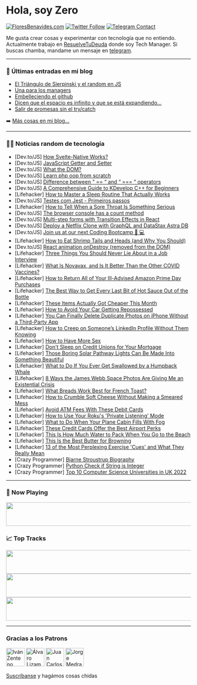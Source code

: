 # Hola, soy Zero

[![FloresBenavides.com](https://img.shields.io/website?down_message=oops&label=MiBlog&style=for-the-badge&up_message=online&url=https%3A%2F%2Ffloresbenavides.com)](https://floresbenavides.com) [![Twitter Follow](https://img.shields.io/twitter/follow/ZeroDragon?color=%231DA1F2&label=Follow&logo=twitter&logoColor=ffffff&style=for-the-badge)](https://twitter.com/zerodragon) [![Telegram Contact](https://img.shields.io/badge/escr%C3%ADbeme-ZeroDragon-%2326A5E4?style=for-the-badge&logo=telegram)](https://t.me/zerodragon)

Me gusta crear cosas y experimentar con tecnología que no entiendo.
Actualmente trabajo en [ResuelveTuDeuda](http://github.com/resuelve) donde soy Tech Manager.
Si buscas chamba, mandame un mensaje en [telegram](https://t.me/zerodragon).

---

### 📕 Últimas entradas en mi blog
<!-- BLOG-POST-LIST:START -->
- [El Triángulo de Sierpinski y el random en JS](https://floresbenavides.com/el-triangulo-de-sierpinski-y-el-random-en-js/)
- [Una para los managers](https://floresbenavides.com/una-para-los-managers/)
- [Embelleciendo el github](https://floresbenavides.com/embelleciendo-el-github/)
- [Dicen que el espacio es infinito y que se está expandiendo…](https://floresbenavides.com/dicen-que-el-espacio-es-infinito-y-que-se-esta-expandiendo/)
- [Salir de promesas sin el try/catch](https://floresbenavides.com/salir-de-promesas-sin-el-try-catch/)
<!-- BLOG-POST-LIST:END -->

➡️ [Más cosas en mi blog...](https://floresbenavides.com)

---

### 👨‍💻 Noticias random de tecnología
<!-- TECH-POSTS:START -->
- [Dev.to/JS] [How Svelte-Native Works?](https://dev.to/deotyma/how-svelte-native-works-2pel)
- [Dev.to/JS] [JavaScript Getter and Setter](https://dev.to/professionalw0/javascript-getter-and-setter-471j)
- [Dev.to/JS] [What the DOM?](https://dev.to/acortez8988/what-the-dom-39b0)
- [Dev.to/JS] [Learn php oop from scratch](https://dev.to/professionalw0/learn-php-oop-from-scratch-c30)
- [Dev.to/JS] [Difference between “ == “ and “ === “ operators](https://dev.to/professionalw0/difference-between-and-operators-2o5n)
- [Dev.to/JS] [A Comprehensive Guide to KDevelop C++ for Beginners](https://dev.to/professionalw0/a-comprehensive-guide-to-kdevelop-c-for-beginners-fi4)
- [Lifehacker] [How to Master a Sleep Routine That Actually Works](https://lifehacker.com/how-to-master-a-sleep-routine-that-actually-works-1849180354)
- [Dev.to/JS] [Testes com Jest - Primeiros passos](https://dev.to/andersonmalheiro/testes-com-jest-primeiros-passos-1l7p)
- [Lifehacker] [How to Tell When a Sore Throat Is Something Serious](https://lifehacker.com/how-to-tell-when-a-sore-throat-is-something-serious-1849180168)
- [Dev.to/JS] [The browser console has a count method](https://dev.to/codepo8/the-browser-console-has-a-count-method-5cj7)
- [Dev.to/JS] [Multi-step forms with Transition Effects in React](https://dev.to/asayerio_techblog/multi-step-forms-with-transition-effects-in-react-1fld)
- [Dev.to/JS] [Deploy a Netflix Clone with GraphQL and DataStax Astra DB](https://dev.to/datastax/deploy-a-netflix-clone-with-graphql-and-datastax-astra-db-3a4c)
- [Dev.to/JS] [Join us at our next Coding Bootcamp 🦊 💻](https://dev.to/frontendfoxes/join-us-at-our-next-coding-bootcamp-4659)
- [Lifehacker] [How to Eat Shrimp Tails and Heads &lpar;and Why You Should&rpar;](https://lifehacker.com/how-to-eat-shrimp-tails-and-heads-and-why-you-should-1849179239)
- [Dev.to/JS] [React animation onDestroy &lpar;removed from the DOM&rpar;](https://dev.to/aspnxdd/react-animation-ondestroy-removed-from-the-dom-53pd)
- [Lifehacker] [Three Things You Should Never Lie About in a Job Interview](https://lifehacker.com/three-things-you-should-never-lie-about-in-a-job-interv-1849179570)
- [Lifehacker] [What Is Novavax, and Is It Better Than the Other COVID Vaccines?](https://lifehacker.com/what-is-novavax-and-is-it-better-than-the-other-covid-1849179412)
- [Lifehacker] [How to Return All of Your Ill-Advised Amazon Prime Day Purchases](https://lifehacker.com/how-to-return-all-of-your-ill-advised-amazon-prime-day-1849179296)
- [Lifehacker] [The Best Way to Get Every Last Bit of Hot Sauce Out of the Bottle](https://lifehacker.com/the-best-way-to-get-every-last-bit-of-hot-sauce-out-of-1849178907)
- [Lifehacker] [These Items Actually Got Cheaper This Month](https://lifehacker.com/these-items-actually-got-cheaper-this-month-1849179215)
- [Lifehacker] [How to Avoid Your Car Getting Repossessed](https://lifehacker.com/how-to-avoid-your-car-getting-repossessed-1849178720)
- [Lifehacker] [You Can Finally Delete Duplicate Photos on iPhone Without a Third-Party App](https://lifehacker.com/you-can-finally-delete-duplicate-photos-on-iphone-witho-1849172210)
- [Lifehacker] [How to Creep on Someone’s LinkedIn Profile Without Them Knowing](https://lifehacker.com/how-to-creep-on-someone-s-linkedin-profile-without-them-1849178015)
- [Lifehacker] [How to Have More Sex](https://lifehacker.com/how-to-have-more-sex-1849178083)
- [Lifehacker] [Don&#39;t Sleep on Credit Unions for Your Mortgage](https://lifehacker.com/dont-sleep-on-credit-unions-for-your-mortgage-1849177951)
- [Lifehacker] [Those Boring Solar Pathway Lights Can Be Made Into Something Beautiful](https://lifehacker.com/those-boring-solar-pathway-lights-can-be-made-into-some-1849176580)
- [Lifehacker] [What to Do If You Ever Get Swallowed by a Humpback Whale](https://lifehacker.com/what-to-do-if-you-ever-get-swallowed-by-a-humpback-whal-1849175571)
- [Lifehacker] [8 Ways the James Webb Space Photos Are Giving Me an Existential Crisis](https://lifehacker.com/8-ways-the-james-webb-space-photos-are-giving-me-an-exi-1849175463)
- [Lifehacker] [What Breads Work Best for French Toast?](https://lifehacker.com/what-breads-work-best-for-french-toast-1849175684)
- [Lifehacker] [How to Crumble Soft Cheese Without Making a Smeared Mess](https://lifehacker.com/how-to-crumble-soft-cheese-without-making-a-smeared-mes-1849176001)
- [Lifehacker] [Avoid ATM Fees With These Debit Cards](https://lifehacker.com/avoid-atm-fees-with-these-debit-cards-1849165852)
- [Lifehacker] [How to Use Your Roku&#39;s &#39;Private Listening&#39; Mode](https://lifehacker.com/how-to-use-your-rokus-private-listening-mode-1849174545)
- [Lifehacker] [What to Do When Your Plane Cabin Fills With Fog](https://lifehacker.com/what-to-do-when-your-plane-cabin-fills-with-fog-1849174484)
- [Lifehacker] [These Credit Cards Offer the Best Airport Perks](https://lifehacker.com/these-credit-cards-offer-the-best-airport-perks-1849174585)
- [Lifehacker] [This Is How Much Water to Pack When You Go to the Beach](https://lifehacker.com/this-is-how-much-water-to-pack-when-you-go-to-the-beach-1849174476)
- [Lifehacker] [This Is the Best Butter for Browning](https://lifehacker.com/this-is-the-best-butter-for-browning-1849174807)
- [Lifehacker] [13 of the Most Perplexing Exercise &#39;Cues&#39; and What They Really Mean](https://lifehacker.com/13-of-the-most-perplexing-exercise-cues-and-what-they-r-1849170702)
- [Crazy Programmer] [Bjarne Stroustrup Biography](https://www.thecrazyprogrammer.com/2022/07/bjarne-stroustrup-biography.html)
- [Crazy Programmer] [Python Check if String is Integer](https://www.thecrazyprogrammer.com/2022/07/python-check-if-string-is-integer.html)
- [Crazy Programmer] [Top 10 Computer Science Universities in UK 2022](https://www.thecrazyprogrammer.com/2022/07/computer-science-universities-in-uk.html)<!-- TECH-POSTS:END -->

---

### 🎵 Now Playing
<a href="https://spotify-now-playing-dun.vercel.app/now-playing?open"><img src="https://spotify-now-playing-dun.vercel.app/now-playing" width="540" height="64"></a>

### 📈 Top Tracks
<a href="https://spotify-now-playing-dun.vercel.app/top-tracks?i=1&open"><img src="https://spotify-now-playing-dun.vercel.app/top-tracks?i=1" width="540" height="64"></a>
<a href="https://spotify-now-playing-dun.vercel.app/top-tracks?i=2&open"><img src="https://spotify-now-playing-dun.vercel.app/top-tracks?i=2" width="540" height="64"></a>
<a href="https://spotify-now-playing-dun.vercel.app/top-tracks?i=3&open"><img src="https://spotify-now-playing-dun.vercel.app/top-tracks?i=3" width="540" height="64"></a>

---

### Gracias a los Patrons
[<img src="https://avatars.githubusercontent.com/u/243380?v=4" alt="Iván Zenteno" width="50px">](https://github.com/k001) [<img src="https://avatars.githubusercontent.com/u/19955639?v=4" alt="Álvaro Lizama" width="50px">](https://github.com/alvarolizama) [<img src="https://avatars.githubusercontent.com/u/2718753?v=4" alt="Juan Carlos Ruiz" width="50px">](https://github.com/JuanCrg90) [<img src="https://avatars.githubusercontent.com/u/37025?v=4" alt="Jorge Medrano" width="50px">](https://github.com/h1pp1e) 

[Suscríbanse](https://www.patreon.com/zerodragon) y hagámos cosas chidas
